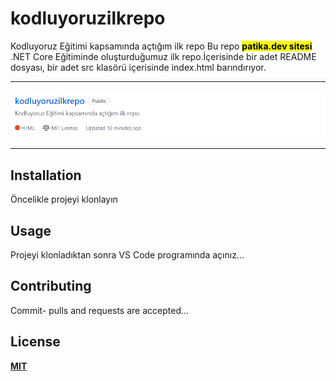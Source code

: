 # kodluyoruzilkrepo
Kodluyoruz Eğitimi kapsamında açtığım ilk repo
Bu repo <mark>**patika.dev sitesi**</mark> .NET Core Eğitiminde oluşturduğumuz ilk repo.İçerisinde bir adet README dosyası, bir adet src klasörü içerisinde index.html barındırıyor.

----
![sample pic](Images/repo_resimi.PNG)

---

## Installation

Öncelikle projeyi klonlayın

## Usage

Projeyi klonladıktan sonra VS Code programında açınız...

## Contributing

Commit- pulls and requests are accepted...

## License

[**MIT**](https://choosealicense.com/licenses/mit/)

